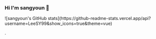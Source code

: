 ### Hi I'm sangyoun 👋


<div aligh=center>
![sangyoun's GitHub stats](https://github-readme-stats.vercel.app/api?username=LeeSY99&show_icons=true&theme=vue)
  </div>

.


<!--
**LeeSY99/LeeSY99** is a ✨ _special_ ✨ repository because its `README.md` (this file) appears on your GitHub profile.

Here are some ideas to get you started:

- 🔭 I’m currently working on ...
- 🌱 I’m currently learning ...
- 👯 I’m looking to collaborate on ...
- 🤔 I’m looking for help with ...
- 💬 Ask me about ...
- 📫 How to reach me: ...
- 😄 Pronouns: ...
- ⚡ Fun fact: ...
-->

